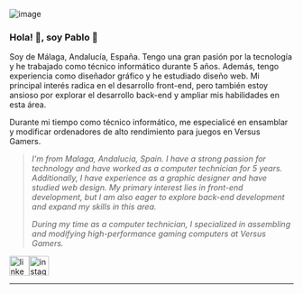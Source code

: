 ![image](https://github.com/user-attachments/assets/18a6077e-29a0-4da6-b8f0-fafb2777b6fa)

### Hola! 👋, soy Pablo 🥰


<p>
Soy de Málaga, Andalucía, España. Tengo una gran pasión por la tecnología y he trabajado como técnico informático durante 5 años. Además, tengo experiencia como diseñador gráfico y he estudiado diseño web. Mi principal interés radica en el desarrollo front-end, pero también estoy ansioso por explorar el desarrollo back-end y ampliar mis habilidades en esta área.

Durante mi tiempo como técnico informático, me especialicé en ensamblar y modificar ordenadores de alto rendimiento para juegos en Versus Gamers.
</p>

> *I'm from Malaga, Andalucia, Spain. I have a strong passion for technology and have worked as a computer technician for 5 years. Additionally, I have experience as a graphic designer and have studied web design. My primary interest lies in front-end development, but I am also eager to explore back-end development and expand my skills in this area.*
> 
> *During my time as a computer technician, I specialized in assembling and modifying high-performance gaming computers at Versus Gamers.*


<div style="display: flex; align-items: center;">
  <a href="https://www.linkedin.com/in/pablo-diaz-3a064bb3/" target="_blank"><img src="https://img.shields.io/static/v1?message=LinkedIn&logo=linkedin&label=&color=0077B5&logoColor=white&labelColor=&style=for-the-badge" height="35" alt="linkedin logo"/></a>
  <a href="https://www.instagram.com/envyx10/" target="_blank"><img src="https://img.shields.io/static/v1?message=Instagram&logo=instagram&label=&color=E4405F&logoColor=white&labelColor=&style=for-the-badge" height="35" alt="instagram logo"/></a>
</div>

<hr>

<div style="text-align: center; padding: 100px 0; display: flex; align-items: right;">
    <!--<img src="https://github.com/user-attachments/assets/87ba8f7f-1663-4809-addf-dbd375ddba35" alt="backandfront">-->
</div>
